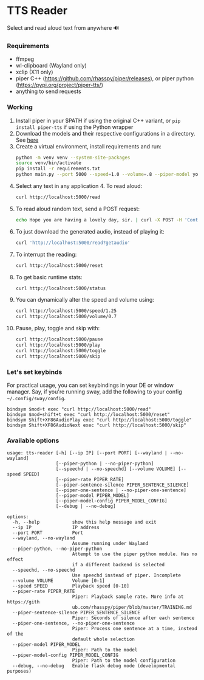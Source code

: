 # TTS Reader

Select and read aloud text from anywhere 🔊

### Requirements

- ffmpeg
- wl-clipboard (Wayland only)
- xclip (X11 only)
- piper C++ (https://github.com/rhasspy/piper/releases), or piper python (https://pypi.org/project/piper-tts/)
- anything to send requests

### Working

1. Install piper in your $PATH if using the original C++ variant, or `pip install piper-tts` if using the Python wrapper
2. Download the models and their respective configurations in a directory. See [here](https://github.com/rhasspy/piper/blob/master/VOICES.md)
3. Create a virtual environment, install requirements and run:
   ```bash
   python -m venv venv --system-site-packages
   source venv/bin/activate
   pip install -r requirements.txt
   python main.py --port 5000 --speed=1.0 --volume=.8 --piper-model yourmodel.onnx --piper-model-config yourmodel.onnx.json --wayland
   ```
4. Select any text in any application 4. To read aloud:
   ```bash
   curl http://localhost:5000/read
   ```
5. To read aloud random text, send a POST request:
   ```bash
   echo Hope you are having a lovely day, sir. | curl -X POST -H 'Content-Type: application/octet-stream' --data-binary @- localhost:5000/read
   ```
6. To just download the generated audio, instead of playing it:
   ```bash
   curl 'http://localhost:5000/read?getaudio'
   ```
7. To interrupt the reading:
   ```bash
   curl http://localhost:5000/reset
   ```
8. To get basic runtime stats:
   ```bash
   curl http://localhost:5000/status
   ```
9. You can dynamically alter the speed and volume using:
   ```bash
   curl http://localhost:5000/speed/1.25
   curl http://localhost:5000/volume/0.7
   ```
10. Pause, play, toggle and skip with:
    ```bash
    curl http://localhost:5000/pause
    curl http://localhost:5000/play
    curl http://localhost:5000/toggle
    curl http://localhost:5000/skip
    ```

### Let's set keybinds

For practical usage, you can set keybindings in your DE or window manager. Say, if you're running sway, add the following to your config `~/.config/sway/config`.

```shell
bindsym $mod+t exec "curl http://localhost:5000/read"
bindsym $mod+shift+t exec "curl http://localhost:5000/reset"
bindsym Shift+XF86AudioPlay exec "curl http://localhost:5000/toggle"
bindsym Shift+XF86AudioNext exec "curl http://localhost:5000/skip"
```

### Available options

```
usage: tts-reader [-h] [--ip IP] [--port PORT] [--wayland | --no-wayland]
                  [--piper-python | --no-piper-python]
                  [--speechd | --no-speechd] [--volume VOLUME] [--speed SPEED]
                  [--piper-rate PIPER_RATE]
                  [--piper-sentence-silence PIPER_SENTENCE_SILENCE]
                  [--piper-one-sentence | --no-piper-one-sentence]
                  [--piper-model PIPER_MODEL]
                  [--piper-model-config PIPER_MODEL_CONFIG]
                  [--debug | --no-debug]

options:
  -h, --help            show this help message and exit
  --ip IP               IP address
  --port PORT           Port
  --wayland, --no-wayland
                        Assume running under Wayland
  --piper-python, --no-piper-python
                        Attempt to use the piper python module. Has no effect
                        if a different backend is selected
  --speechd, --no-speechd
                        Use speechd instead of piper. Incomplete
  --volume VOLUME       Volume [0-1]
  --speed SPEED         Playback speed [0-10]
  --piper-rate PIPER_RATE
                        Piper: Playback sample rate. More info at https://gith
                        ub.com/rhasspy/piper/blob/master/TRAINING.md
  --piper-sentence-silence PIPER_SENTENCE_SILENCE
                        Piper: Seconds of silence after each sentence
  --piper-one-sentence, --no-piper-one-sentence
                        Piper: Process one sentence at a time, instead of the
                        default whole selection
  --piper-model PIPER_MODEL
                        Piper: Path to the model
  --piper-model-config PIPER_MODEL_CONFIG
                        Piper: Path to the model configuration
  --debug, --no-debug   Enable flask debug mode (developmental purposes)
```
